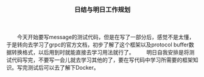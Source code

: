 <center><h3>日结与明日工作规划</h3></center>
<br></br>
&emsp;&emsp;今天开始要写message的测试代码，但是在写了一部分后，感觉不是太懂，于是转向去学习了grpc的官方文档，初步了解了这个框架以及protocol buffer数据转换格式，以后用到时就能直接去学习用法就行了。
&emsp;&emsp;明日自我安排是将测试代码写完，不要写一会儿就去学习其他的了，要在写代码中学习所需要的框架知识。写完测试后可以去了解下Docker。